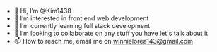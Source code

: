 - 👋 Hi, I’m @Kim1438
- 👀 I’m interested in front end web development 
- 🌱 I’m currently learning full stack development 
- 💞️ I’m looking to collaborate on any stuff you have let's talk about it. 
- 📫 How to reach me, email me on winnielorea143@gmail.com 

<!---
Kim1438/Kim1438 is a ✨ special ✨ repository because its `README.md` (this file) appears on your GitHub profile.
You can click the Preview link to take a look at your changes.
--->
